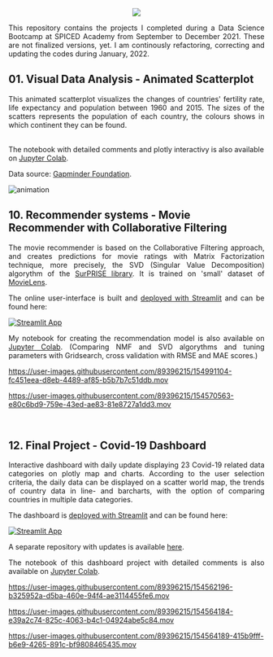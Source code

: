 <p align="center">
  <img src="https://user-images.githubusercontent.com/89396215/148706672-089e1b21-75b3-43a9-b8e4-85428337f7b8.png"/>
</p>


<div align="justify">This repository contains the projects I completed during a Data Science Bootcamp at SPICED Academy from September to December 2021. These are not finalized versions, yet. I am continously refactoring, correcting and updating the codes during 
January, 2022.</div>

## 01. Visual Data Analysis - Animated Scatterplot

<div align="justify">This animated scatterplot visualizes the changes of countries' fertility rate, life expectancy and population between 1960 and 2015. The sizes of the scatters represents the population of each country, the colours shows in which continent they can be found.</div><br>

The notebook with detailed comments and plotly interactivy is also available on [Jupyter Colab](https://colab.research.google.com/drive/1lzhl7rgZrw2-1RxhsBOEjXzb86fvKp2n).<br>

Data source: [Gapminder Foundation](https://www.gapminder.org/data/).<br>

![animation](https://raw.githubusercontent.com/orosz-attila/Spiced-Academy-Data-Science-Projects/master/01_visual_data_analysis_animated_scatterplot/images/animation.gif)

## 10. Recommender systems - Movie Recommender with Collaborative Filtering

<p style='text-align: justify;'>The movie recommender is based on the Collaborative Filtering approach, and creates predictions for movie ratings with Matrix Factorization technique, more precisely, the SVD (Singular Value Decomposition) algorythm of the <a href="https://surprise.readthedocs.io/en/stable/" target="_blank">SurPRISE library</a>. It is trained on 'small' dataset of <a href="https://grouplens.org/datasets/movielens/" target="_blank">MovieLens</a>. </p> 

<p align="justify">The online user-interface is built and <a href="https://docs.streamlit.io/streamlit-cloud/get-started/deploy-an-app" target="_blank">deployed with Streamlit</a> and can be found here:<p>

[![Streamlit App](https://static.streamlit.io/badges/streamlit_badge_black_white.svg)](https://share.streamlit.io/orosz-attila/movie-recommender/main) 
    
<p style='text-align: justify;'>My notebook for creating the recommendation model is also available on <a href="https://colab.research.google.com/drive/1hqZ6X0jy_CcB1tlPvQHUcGcFvkryhkZK" target="_blank">Jupyter Colab</a>. (Comparing NMF and SVD algorythms and tuning parameters with Gridsearch, cross validation with RMSE and MAE scores.)</p> 


https://user-images.githubusercontent.com/89396215/154991104-fc451eea-d8eb-4489-af85-b5b7b7c51ddb.mov


https://user-images.githubusercontent.com/89396215/154570563-e80c6bd9-759e-43ed-ae83-81e8727a1dd3.mov

<br>

## 12. Final Project - Covid-19 Dashboard

<p align="justify">Interactive dashboard with daily update displaying 23 Covid-19 related data categories on plotly map and charts. According to the user selection criteria, the daily data can be displayed on a scatter world map, the trends of country data in line- and barcharts, with the option of comparing countries in multiple data categories.</p>

<p align="justify">The dashboard is <a href="https://docs.streamlit.io/streamlit-cloud/get-started/deploy-an-app" target="_blank">deployed with Streamlit</a> and can be found here:<p>

[![Streamlit App](https://static.streamlit.io/badges/streamlit_badge_black_white.svg)](https://share.streamlit.io/orosz-attila/covid-19-dashboard) 

<p align="justify">A separate repository with updates is available <a href="https://github.com/orosz-attila/Covid-19-Dashboard" target="_blank">here</a>.</p>

<p align="justify">The notebook of this dashboard project with detailed comments is also available on <a href="https://colab.research.google.com/drive/1StLDRJ7LVoPS10AULBxVOJo8rDqnt3U8" target="_blank">Jupyter Colab</a>.</p>

https://user-images.githubusercontent.com/89396215/154562196-b325952a-d5ba-460e-94f4-ae3114455fe6.mov


https://user-images.githubusercontent.com/89396215/154564184-e39a2c74-825c-4063-b4c1-04924abe5c84.mov


https://user-images.githubusercontent.com/89396215/154564189-415b9fff-b6e9-4265-891c-bf9808465435.mov
